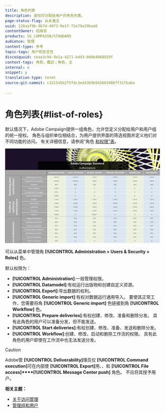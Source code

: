 ```yaml
---
title: 角色列表
description: 查找可分配给用户的角色列表。
page-status-flag: 从未激活
uuid: 128aaf9b-9b7d-49f3-9e1f-72e79a29baa0
contentOwner: 绍维亚
products: SG_CAMPAIGN/STANDARD
audience: 管理
content-type: 参考
topic-tags: 用户和安全性
discoiquuid: ceaa3c94-9e1a-4271-b443-b00b4068929f
context-tags: 角色，概述；角色，主
internal: n
snippet: y
translation-type: tm+mt
source-git-commit: c321545b2f5fdc3ed43b9b943601008ff31fba6a

---
```



# 角色列表{#list-of-roles}

默认情况下，Adobe Campaign提供一组角色，允许您定义分配给用户和用户组的统一授权。 角色与组织单位相结合，为用户提供界面的筛选视图并定义他们对不同功能的访问。 有关详细信息，请参阅“角色 [和权限”表](/help/administration/using/assets/acs_rights.pdf)。

![](assets/user_management_3.png)

可以从菜单中管理角 **[!UICONTROL Administration > Users & Security > Roles]** 色。

默认权限为：

* **[!UICONTROL Administration]**:一般管理权限。
* **[!UICONTROL Datamodel]**:有权运行出版物和创建自定义资源。
* **[!UICONTROL Export]**:导出数据的权利。
* **[!UICONTROL Generic import]**:有权对数据运行通用导入。 要使其正常工作，您需要将角 **[!UICONTROL Generic import]** 色链接到角 **[!UICONTROL Workflow]** 色。
* **[!UICONTROL Prepare deliveries]**:有权创建、修改、准备和删除分发。 具有此角色的用户可以准备分发，但不能发送。
* **[!UICONTROL Start deliveries]**:有权创建、修改、准备、发送和删除分发。
* **[!UICONTROL Workflow]**:创建、修改、启动和删除工作流的权限。 具有此角色的用户即使在工作流中也无法发送分发。

>[!CAUTION]
>
>Adobe管 **[!UICONTROL Deliverability]**&#x200B;理员仅 **[!UICONTROL Command execution]**&#x200B;可在内部使 **[!UICONTROL Export]**&#x200B;用、、和 **[!UICONTROL File access]****[!UICONTROL Message Center push]** 角色。 不应将其授予用户。

**相关主题：**

* [关于访问管理](../../administration/using/about-access-management.md)
* [管理组和用户](../../administration/using/managing-groups-and-users.md)

